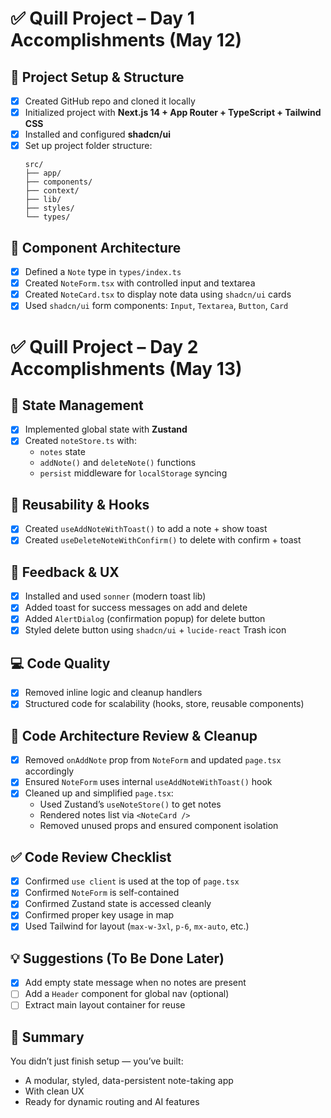 # ✅ Quill Project – Day 1 Accomplishments (May 12)

## 🔧 Project Setup & Structure
- [x] Created GitHub repo and cloned it locally
- [x] Initialized project with **Next.js 14 + App Router + TypeScript + Tailwind CSS**
- [x] Installed and configured **shadcn/ui**
- [x] Set up project folder structure:
  ```
  src/
  ├── app/
  ├── components/
  ├── context/
  ├── lib/
  ├── styles/
  └── types/
  ```

## 🧱 Component Architecture
- [x] Defined a `Note` type in `types/index.ts`
- [x] Created `NoteForm.tsx` with controlled input and textarea
- [x] Created `NoteCard.tsx` to display note data using `shadcn/ui` cards
- [x] Used `shadcn/ui` form components: `Input`, `Textarea`, `Button`, `Card`

# ✅ Quill Project – Day 2 Accomplishments (May 13)

## 💾 State Management
- [x] Implemented global state with **Zustand**
- [x] Created `noteStore.ts` with:
  - `notes` state
  - `addNote()` and `deleteNote()` functions
  - `persist` middleware for `localStorage` syncing

## 🔁 Reusability & Hooks
- [x] Created `useAddNoteWithToast()` to add a note + show toast
- [x] Created `useDeleteNoteWithConfirm()` to delete with confirm + toast

## 💬 Feedback & UX
- [x] Installed and used `sonner` (modern toast lib)
- [x] Added toast for success messages on add and delete
- [x] Added `AlertDialog` (confirmation popup) for delete button
- [x] Styled delete button using `shadcn/ui` + `lucide-react` Trash icon

## 💻 Code Quality
- [x] Removed inline logic and cleanup handlers
- [x] Structured code for scalability (hooks, store, reusable components)

## 🧠 Code Architecture Review & Cleanup
- [x] Removed `onAddNote` prop from `NoteForm` and updated `page.tsx` accordingly
- [x] Ensured `NoteForm` uses internal `useAddNoteWithToast()` hook
- [x] Cleaned up and simplified `page.tsx`:
  - Used Zustand’s `useNoteStore()` to get notes
  - Rendered notes list via `<NoteCard />`
  - Removed unused props and ensured component isolation

## ✅ Code Review Checklist
- [x] Confirmed `use client` is used at the top of `page.tsx`
- [x] Confirmed `NoteForm` is self-contained
- [x] Confirmed Zustand state is accessed cleanly
- [x] Confirmed proper key usage in map
- [x] Used Tailwind for layout (`max-w-3xl`, `p-6`, `mx-auto`, etc.)

## 💡 Suggestions (To Be Done Later)
- [x] Add empty state message when no notes are present
- [ ] Add a `Header` component for global nav (optional)
- [ ] Extract main layout container for reuse

## 📌 Summary
You didn’t just finish setup — you’ve built:
- A modular, styled, data-persistent note-taking app
- With clean UX
- Ready for dynamic routing and AI features
